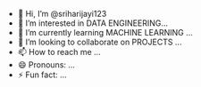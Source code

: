 - 👋 Hi, I’m @sriharijayi123
- 👀 I’m interested in DATA ENGINEERING...
- 🌱 I’m currently learning MACHINE LEARNING ...
- 💞️ I’m looking to collaborate on PROJECTS ...
- 📫 How to reach me ...
- 😄 Pronouns: ...
- ⚡ Fun fact: ...

<!---
sriharijayi123/sriharijayi123 is a ✨ special ✨ repository because its `README.md` (this file) appears on your GitHub profile.
You can click the Preview link to take a look at your changes.
--->
